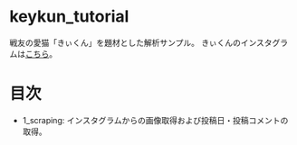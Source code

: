 # keykun_tutorial

戦友の愛猫「きぃくん」を題材とした解析サンプル。
きぃくんのインスタグラムは[こちら](https://www.instagram.com/keykun_0501/)。

# 目次
- 1_scraping: インスタグラムからの画像取得および投稿日・投稿コメントの取得。
